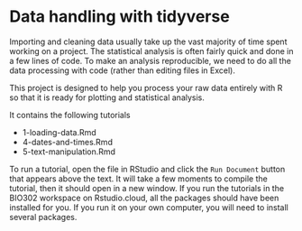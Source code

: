 # Data handling with tidyverse

Importing and cleaning data usually take up the vast majority of time spent working on a project. The statistical analysis is often fairly quick and done in a few lines of code. 
To make an analysis reproducible, we need to do all the data processing with code (rather than editing files in Excel).

This project is designed to help you process your raw data entirely with R so that it is ready for plotting and statistical analysis. 

It contains the following tutorials

- 1-loading-data.Rmd
- 4-dates-and-times.Rmd
- 5-text-manipulation.Rmd

To run a tutorial, open the file in RStudio and click the `Run Document` button that appears above the text.
It will take a few moments to compile the tutorial, then it should open in a new window.
If you run the tutorials in the BIO302 workspace on Rstudio.cloud, all the packages should have been installed for you. 
If you run it on your own computer, you will need to install several packages. 
